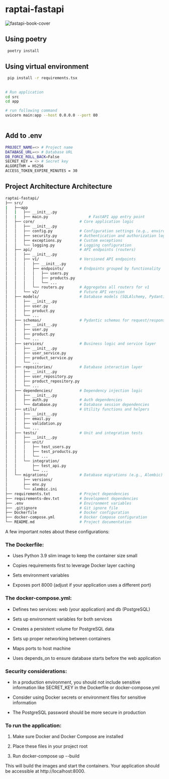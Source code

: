 # raptai-fastapi

![fastapi-book-cover](https://github.com/user-attachments/assets/8e9a87ae-e953-4cae-a640-e128de6ccfae)

## Using poetry
```bash
 poetry install
```
## Using virtual environment
```bash
 pip install -r requirements.tsx
```

##
```bash
# Run application
cd src
cd app

# run following command
uvicorn main:app --host 0.0.0.0 --port 80
 
```
## Add to .env
```bash
PROJECT_NAME=<> # Project name
DATABASE_URL=<> # Database URL
DB_FORCE_ROLL_BACK=False
SECRET_KEY = <> # Secret key
ALGORITHM = HS256
ACCESS_TOKEN_EXPIRE_MINUTES = 30
```

## Project Architecture Architecture

```bash
raptai-fastapi/
├── src/
|   ├──app 
│   |   ├── __init__.py
│   |   ├── main.py                  # FastAPI app entry point
│   ├── core/                    # Core application logic
│   │   ├── __init__.py
│   │   ├── config.py            # Configuration settings (e.g., environment variables)
│   │   ├── security.py          # Authentication and authorization logic
│   │   ├── exceptions.py        # Custom exceptions
│   │   └── logging.py           # Logging configuration
│   ├── api/                     # API endpoints (routers)
│   │   ├── __init__.py
│   │   ├── v1/                  # Versioned API endpoints
│   │   │   ├── __init__.py
│   │   │   ├── endpoints/       # Endpoints grouped by functionality
│   │   │   │   ├── users.py
│   │   │   │   ├── products.py
│   │   │   │   └── ...
│   │   │   └── routers.py       # Aggregates all routers for v1
│   │   └── v2/                  # Future API version
│   ├── models/                  # Database models (SQLAlchemy, Pydantic, etc.)
│   │   ├── __init__.py
│   │   ├── user.py
│   │   ├── product.py
│   │   └── ...
│   ├── schemas/                 # Pydantic schemas for request/response validation
│   │   ├── __init__.py
│   │   ├── user.py
│   │   ├── product.py
│   │   └── ...
│   ├── services/                # Business logic and service layer
│   │   ├── __init__.py
│   │   ├── user_service.py
│   │   ├── product_service.py
│   │   └── ...
│   ├── repositories/            # Database interaction layer
│   │   ├── __init__.py
│   │   ├── user_repository.py
│   │   ├── product_repository.py
│   │   └── ...
│   ├── dependencies/            # Dependency injection logic
│   │   ├── __init__.py
│   │   ├── auth.py              # Auth dependencies
│   │   └── database.py          # Database session dependencies
│   ├── utils/                   # Utility functions and helpers
│   │   ├── __init__.py
│   │   ├── email.py
│   │   ├── validation.py
│   │   └── ...
│   ├── tests/                   # Unit and integration tests
│   │   ├── __init__.py
│   │   ├── unit/
│   │   │   ├── test_users.py
│   │   │   ├── test_products.py
│   │   │   └── ...
│   │   └── integration/
│   │       ├── test_api.py
│   │       └── ...
│   └── migrations/              # Database migrations (e.g., Alembic)
│       ├── versions/
│       ├── env.py
│       └── alembic.ini
├── requirements.txt             # Project dependencies
├── requirements-dev.txt         # Development dependencies
├── .env                         # Environment variables
├── .gitignore                   # Git ignore file
├── Dockerfile                   # Docker configuration
├── docker-compose.yml           # Docker Compose configuration
└── README.md                    # Project documentation
```


A few important notes about these configurations:

### The Dockerfile:

- Uses Python 3.9 slim image to keep the container size small

- Copies requirements first to leverage Docker layer caching

- Sets environment variables

- Exposes port 8000 (adjust if your application uses a different port)

### The docker-compose.yml:

- Defines two services: web (your application) and db (PostgreSQL)

- Sets up environment variables for both services

- Creates a persistent volume for PostgreSQL data

- Sets up proper networking between containers

- Maps ports to host machine

- Uses depends_on to ensure database starts before the web application

### Security considerations:

- In a production environment, you should not include sensitive information like SECRET_KEY in the Dockerfile or docker-compose.yml

- Consider using Docker secrets or environment files for sensitive information

- The PostgreSQL password should be more secure in production

### To run the application:

1. Make sure Docker and Docker Compose are installed

2. Place these files in your project root

3. Run docker-compose up --build

This will build the images and start the containers. Your application should be accessible at http://localhost:8000.